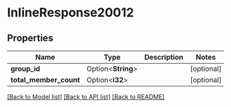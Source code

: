 # InlineResponse20012

## Properties

Name | Type | Description | Notes
------------ | ------------- | ------------- | -------------
**group_id** | Option<**String**> |  | [optional]
**total_member_count** | Option<**i32**> |  | [optional]

[[Back to Model list]](../README.md#documentation-for-models) [[Back to API list]](../README.md#documentation-for-api-endpoints) [[Back to README]](../README.md)


